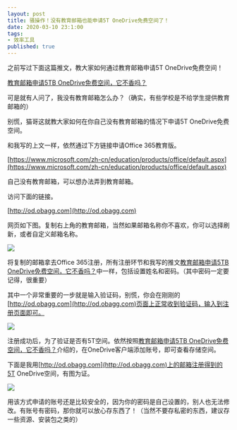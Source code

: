```yaml
---
layout: post
title: 骚操作！没有教育邮箱也能申请5T OneDrive免费空间了！
date: 2020-03-10 23:1:00
tags: 
- 效率工具
published: true
---
```


之前写过下面这篇推文，教大家如何通过教育邮箱申请5T OneDrive免费空间！

[教育邮箱申请5TB OneDrive免费空间，它不香吗？](https://mp.weixin.qq.com/s/kYZbo2swjDYOlNidBh-jiQ)

可是就有人问了，我没有教育邮箱怎么办？（确实，有些学校是不给学生提供教育邮箱的）

别慌，猫哥这就教大家如何在你自己没有教育邮箱的情况下申请5T OneDrive免费空间。

和我写的上文一样，依然通过下方链接申请Office 365教育版。

[https://www.microsoft.com/zh-cn/education/products/office/default.aspx](https://www.microsoft.com/zh-cn/education/products/office/default.aspx)

自己没有教育邮箱，可以想办法弄到教育邮箱。

访问下面的链接。

[http://od.obagg.com](http://od.obagg.com)

网页如下图。复制右上角的教育邮箱，当然如果邮箱名称你不喜欢，你可以选择刷新，或者自定义邮箱名称。

![](https://tva1.sinaimg.cn/large/00831rSTly1gcp7rwn1xyj31740qaq4b.jpg)

将复制的邮箱拿去Office 365注册，所有注册环节和我写的推文[教育邮箱申请5TB OneDrive免费空间，它不香吗？](https://mp.weixin.qq.com/s/kYZbo2swjDYOlNidBh-jiQ)中一样，包括设置姓名和密码。（其中密码一定要记得，很重要）

其中一个非常重要的一步就是输入验证码，别慌，你会在刚刚的[http://od.obagg.com](http://od.obagg.com)页面上正常收到验证码，输入到注册页面即可。

![](https://tva1.sinaimg.cn/large/00831rSTly1gcp7pzs9fqj31740qa76z.jpg)

注册成功后，为了验证是否有5T空间。依然按照[教育邮箱申请5TB OneDrive免费空间，它不香吗？](https://mp.weixin.qq.com/s/kYZbo2swjDYOlNidBh-jiQ)介绍的，在OneDrive客户端添加账号，即可查看存储空间。

下面是我用[http://od.obagg.com](http://od.obagg.com)上的邮箱注册得到的5T OneDrive空间，有图为证。

![](https://tva1.sinaimg.cn/large/00831rSTly1gcp7z8nf4uj30i40g1dgi.jpg)

用该方式申请的账号还是比较安全的，因为你的密码是自己设置的，别人也无法修改。有账号有密码，那你就可以放心存东西了！（当然不要存私密的东西，建议存一些资源、安装包之类的）